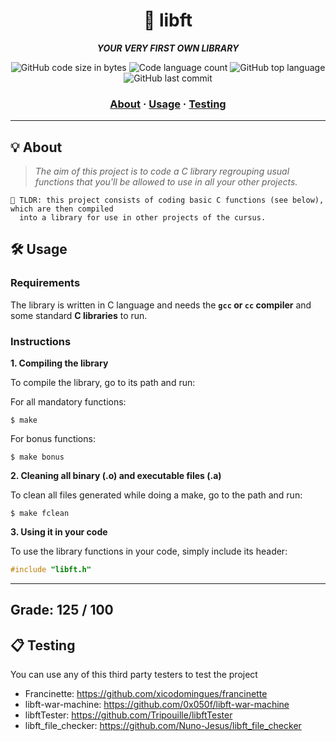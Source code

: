<h1 align="center">
	🧰 libft
</h1>

<p align="center">
	<b><i>YOUR VERY FIRST OWN LIBRARY</i></b><br>
</p>

<p align="center">
	<img alt="GitHub code size in bytes" src="https://img.shields.io/github/languages/code-size/RnSiilva/42_libft?color=lightblue" />
	<img alt="Code language count" src="https://img.shields.io/github/languages/count/RnSiilva/42_libft?color=yellow" />
	<img alt="GitHub top language" src="https://img.shields.io/github/languages/top/RnSiilva/42_libft?color=blue" />
	<img alt="GitHub last commit" src="https://img.shields.io/github/last-commit/RnSiilva/42_libft?color=green" />
</p>

<h3 align="center">
	<a href="#%EF%B8%8F-about">About</a>
	<span> · </span>
	<a href="#%EF%B8%8F-usage">Usage</a>
	<span> · </span>
	<a href="#-testing">Testing</a>
</h3>

---

## 💡 About

> _The aim of this project is to code a C library regrouping usual functions that you'll be allowed to use in all your other projects._

    🚀 TLDR: this project consists of coding basic C functions (see below), which are then compiled
	  into a library for use in other projects of the cursus.


## 🛠️ Usage

### Requirements

The library is written in C language and needs the **`gcc` or `cc` compiler** and some standard **C libraries** to run.

### Instructions

**1. Compiling the library**

To compile the library, go to its path and run:

For all mandatory functions:

```shell
$ make
```

For bonus functions:

```shell
$ make bonus
```

**2. Cleaning all binary (.o) and executable files (.a)**

To clean all files generated while doing a make, go to the path and run:

```shell
$ make fclean
```

**3. Using it in your code**

To use the library functions in your code, simply include its header:

```C
#include "libft.h"
```
---
## Grade: 125 / 100

## 📋 Testing

You can use any of this third party testers to test the project


- Francinette: https://github.com/xicodomingues/francinette
- libft-war-machine: https://github.com/0x050f/libft-war-machine
- libftTester: https://github.com/Tripouille/libftTester
- libft_file_checker: https://github.com/Nuno-Jesus/libft_file_checker
